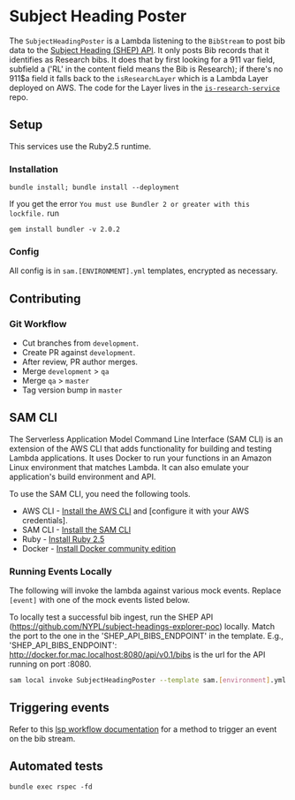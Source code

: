 # Subject Heading Poster
The `SubjectHeadingPoster` is a Lambda listening to the `BibStream` to post bib data to the [Subject Heading (SHEP) API](https://github.com/NYPL/subject-headings-explorer-poc/tree/shep-api). It only posts Bib records that it identifies as Research bibs. It does that by first looking for a 911 var field, subfield a ('RL' in the content field means the Bib is Research); if there's no 911$a field it falls back to the `isResearchLayer` which is a Lambda Layer deployed on AWS. The code for the Layer lives in the [`is-research-service`](https://github.com/NYPL/is-research-service) repo.

## Setup
This services use the Ruby2.5 runtime.

### Installation

``bundle install; bundle install --deployment``

If you get the error ``You must use Bundler 2 or greater with this lockfile.`` run

``gem install bundler -v 2.0.2``

### Config
All config is in `sam.[ENVIRONMENT].yml` templates, encrypted as necessary.

## Contributing
### Git Workflow
 * Cut branches from `development`.
 * Create PR against `development`.
 * After review, PR author merges.
 * Merge `development` > `qa`
 * Merge `qa` > `master`
 * Tag version bump in `master`

## SAM CLI
The Serverless Application Model Command Line Interface (SAM CLI) is an extension of the AWS CLI that adds functionality for building and testing Lambda applications. It uses Docker to run your functions in an Amazon Linux environment that matches Lambda. It can also emulate your application's build environment and API.

To use the SAM CLI, you need the following tools.

* AWS CLI - [Install the AWS CLI](https://docs.aws.amazon.com/cli/latest/userguide/cli-chap-install.html) and [configure it with your AWS credentials].
* SAM CLI - [Install the SAM CLI](https://docs.aws.amazon.com/serverless-application-model/latest/developerguide/serverless-sam-cli-install.html)
* Ruby - [Install Ruby 2.5](https://www.ruby-lang.org/en/documentation/installation/)
* Docker - [Install Docker community edition](https://hub.docker.com/search/?type=edition&offering=community)

### Running Events Locally
The following will invoke the lambda against various mock events. Replace `[event]` with one of the mock events listed below.

To locally test a successful bib ingest, run the SHEP API (https://github.com/NYPL/subject-headings-explorer-poc) locally. Match the port to the one in the 'SHEP_API_BIBS_ENDPOINT' in the template. E.g., 'SHEP_API_BIBS_ENDPOINT': http://docker.for.mac.localhost:8080/api/v0.1/bibs is the url for the API running on port :8080.

```bash
sam local invoke SubjectHeadingPoster --template sam.[environment].yml --event events/[event].json
```
## Triggering events
Refer to this [lsp workflow documentation](https://github.com/NYPL/lsp_workflows/blob/d66eaeceb39401a533440420aca6004ee7c3c78f/workflows/bib-and-item-data-pipeline.md#appendix-b-re-playing-updates) for a method to trigger an event on the bib stream.

## Automated tests
``bundle exec rspec -fd``
